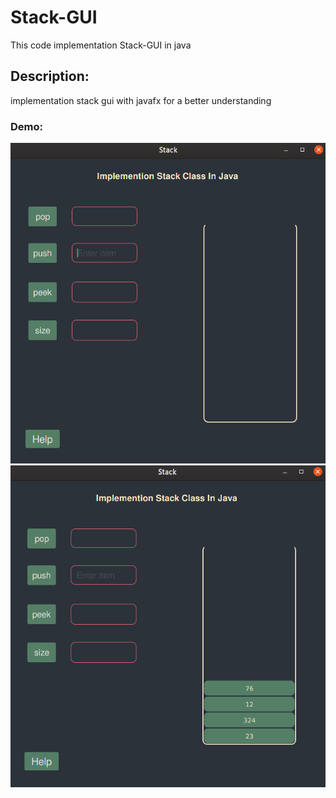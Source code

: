 # Stack-GUI
This code implementation Stack-GUI in java
## Description:
implementation stack gui with javafx for a better understanding

### Demo:
![Menu](https://github.com/Alireza-Sampour/Stack-GUI/blob/master/src/res/Screenshot%201.png)
![Menu](https://github.com/Alireza-Sampour/Stack-GUI/blob/master/src/res/Screenshot%202.png)
